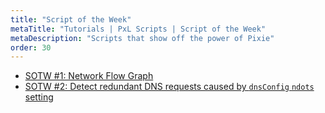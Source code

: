 ```yaml
---
title: "Script of the Week"
metaTitle: "Tutorials | PxL Scripts | Script of the Week"
metaDescription: "Scripts that show off the power of Pixie"
order: 30
---
```


- [SOTW #1: Network Flow Graph](/tutorials/pxl-scripts/script-of-the-week/script-of-the-week-1)
- [SOTW #2: Detect redundant DNS requests caused by `dnsConfig` `ndots` setting](/tutorials/pxl-scripts/script-of-the-week/script-of-the-week-2)
